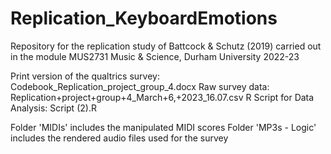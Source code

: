 # Replication_KeyboardEmotions
Repository for the replication study of Battcock &amp; Schutz (2019) carried out in the module MUS2731 Music &amp; Science, Durham University 2022-23

Print version of the qualtrics survey: Codebook_Replication_project_group_4.docx
Raw survey data: Replication+project+group+4_March+6,+2023_16.07.csv
R Script for Data Analysis: Script (2).R

Folder 'MIDIs' includes the manipulated MIDI scores
Folder 'MP3s - Logic' includes the rendered audio files used for the survey

